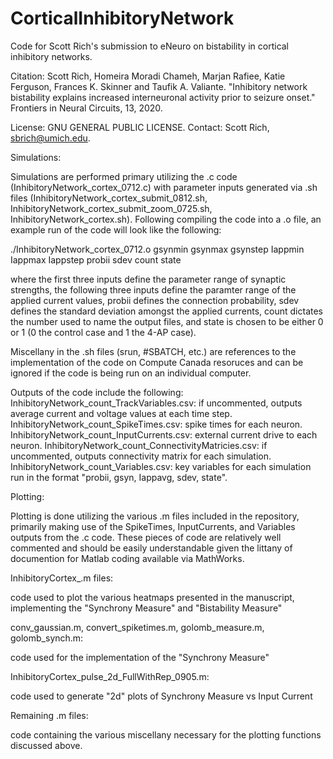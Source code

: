 # CorticalInhibitoryNetwork
Code for Scott Rich's submission to eNeuro on bistability in cortical inhibitory networks.

Citation: Scott Rich, Homeira Moradi Chameh, Marjan Rafiee, Katie Ferguson, Frances K. Skinner and Taufik A. Valiante. "Inhibitory network bistability explains increased interneuronal activity prior to seizure onset." Frontiers in Neural Circuits, 13, 2020.

License: GNU GENERAL PUBLIC LICENSE. Contact: Scott Rich, sbrich@umich.edu.

Simulations:

Simulations are performed primary utilizing the .c code (InhibitoryNetwork_cortex_0712.c) with parameter inputs generated via .sh files (InhibitoryNetwork_cortex_submit_0812.sh, InhibitoryNetwork_cortex_submit_zoom_0725.sh, InhibitoryNetwork_cortex.sh). Following compiling the code into a .o file, an example run of the code will look like the following:

  ./InhibitoryNetwork_cortex_0712.o gsynmin gsynmax gsynstep Iappmin Iappmax Iappstep probii sdev count state
  
where the first three inputs define the parameter range of synaptic strengths, the following three inputs define the paramter range of the applied current values, probii defines the connection probability, sdev defines the standard deviation amongst the applied currents, count dictates the number used to name the output files, and state is chosen to be either 0 or 1 (0 the control case and 1 the 4-AP case). 

Miscellany in the .sh files (srun, #SBATCH, etc.) are references to the implementation of the code on Compute Canada resoruces and can be ignored if the code is being run on an individual computer.

Outputs of the code include the following:
  InhibitoryNetwork_count_TrackVariables.csv: if uncommented, outputs average current and voltage values at each time step.
  InhibitoryNetwork_count_SpikeTimes.csv: spike times for each neuron.
  InhibitoryNetwork_count_InputCurrents.csv: external current drive to each neuron.
  InhibitoryNetwork_count_ConnectivityMatricies.csv: if uncommented, outputs connectivity matrix for each simulation.
  InhibitoryNetwork_count_Variables.csv: key variables for each simulation run in the format "probii, gsyn, Iappavg, sdev, state".

Plotting:

Plotting is done utilizing the various .m files included in the repository, primarily making use of the SpikeTimes, InputCurrents, and Variables outputs from the .c code. These pieces of code are relatively well commented and should be easily understandable given the littany of documention for Matlab coding available via MathWorks.

  InhibitoryCortex_.m files:
  
  code used to plot the various heatmaps presented in the manuscript, implementing the "Synchrony Measure" and "Bistability Measure"

  conv_gaussian.m, convert_spiketimes.m, golomb_measure.m, golomb_synch.m:
  
  code used for the implementation of the "Synchrony Measure"

  InhibitoryCortex_pulse_2d_FullWithRep_0905.m:
  
  code used to generate "2d" plots of Synchrony Measure vs Input Current

  Remaining .m files:
  
  code containing the various miscellany necessary for the plotting functions discussed above.
